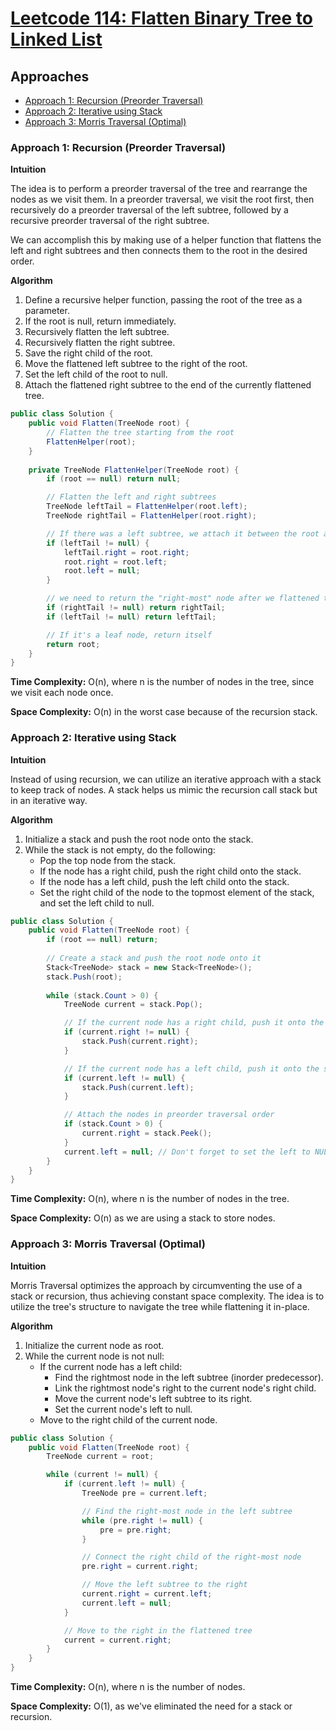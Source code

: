 # [Leetcode 114: Flatten Binary Tree to Linked List](https://leetcode.com/problems/flatten-binary-tree-to-linked-list/)

## Approaches
- [Approach 1: Recursion (Preorder Traversal)](#approach-1-recursion-preorder-traversal)
- [Approach 2: Iterative using Stack](#approach-2-iterative-using-stack)
- [Approach 3: Morris Traversal (Optimal)](#approach-3-morris-traversal-optimal)

### Approach 1: Recursion (Preorder Traversal)

**Intuition**

The idea is to perform a preorder traversal of the tree and rearrange the nodes as we visit them. In a preorder traversal, we visit the root first, then recursively do a preorder traversal of the left subtree, followed by a recursive preorder traversal of the right subtree.

We can accomplish this by making use of a helper function that flattens the left and right subtrees and then connects them to the root in the desired order.

**Algorithm**

1. Define a recursive helper function, passing the root of the tree as a parameter.
2. If the root is null, return immediately.
3. Recursively flatten the left subtree.
4. Recursively flatten the right subtree.
5. Save the right child of the root.
6. Move the flattened left subtree to the right of the root.
7. Set the left child of the root to null.
8. Attach the flattened right subtree to the end of the currently flattened tree.

```csharp
public class Solution {
    public void Flatten(TreeNode root) {
        // Flatten the tree starting from the root
        FlattenHelper(root);
    }
    
    private TreeNode FlattenHelper(TreeNode root) {
        if (root == null) return null;

        // Flatten the left and right subtrees
        TreeNode leftTail = FlattenHelper(root.left);
        TreeNode rightTail = FlattenHelper(root.right);

        // If there was a left subtree, we attach it between the root and the right subtree
        if (leftTail != null) {
            leftTail.right = root.right;
            root.right = root.left;
            root.left = null;
        }

        // we need to return the "right-most" node after we flattened this root
        if (rightTail != null) return rightTail;
        if (leftTail != null) return leftTail;

        // If it's a leaf node, return itself
        return root;
    }
}
```

**Time Complexity:** O(n), where n is the number of nodes in the tree, since we visit each node once.

**Space Complexity:** O(n) in the worst case because of the recursion stack.


### Approach 2: Iterative using Stack

**Intuition**

Instead of using recursion, we can utilize an iterative approach with a stack to keep track of nodes. A stack helps us mimic the recursion call stack but in an iterative way.

**Algorithm**

1. Initialize a stack and push the root node onto the stack.
2. While the stack is not empty, do the following:
   - Pop the top node from the stack.
   - If the node has a right child, push the right child onto the stack.
   - If the node has a left child, push the left child onto the stack.
   - Set the right child of the node to the topmost element of the stack, and set the left child to null.

```csharp
public class Solution {
    public void Flatten(TreeNode root) {
        if (root == null) return;
        
        // Create a stack and push the root node onto it
        Stack<TreeNode> stack = new Stack<TreeNode>();
        stack.Push(root);
        
        while (stack.Count > 0) {
            TreeNode current = stack.Pop();

            // If the current node has a right child, push it onto the stack
            if (current.right != null) {
                stack.Push(current.right);
            }

            // If the current node has a left child, push it onto the stack
            if (current.left != null) {
                stack.Push(current.left);
            }

            // Attach the nodes in preorder traversal order
            if (stack.Count > 0) {
                current.right = stack.Peek();
            }
            current.left = null; // Don't forget to set the left to NULL
        }
    }
}
```

**Time Complexity:** O(n), where n is the number of nodes in the tree.

**Space Complexity:** O(n) as we are using a stack to store nodes.

### Approach 3: Morris Traversal (Optimal)

**Intuition**

Morris Traversal optimizes the approach by circumventing the use of a stack or recursion, thus achieving constant space complexity. The idea is to utilize the tree's structure to navigate the tree while flattening it in-place.

**Algorithm**

1. Initialize the current node as root.
2. While the current node is not null:
   - If the current node has a left child:
     - Find the rightmost node in the left subtree (inorder predecessor).
     - Link the rightmost node's right to the current node's right child.
     - Move the current node's left subtree to its right.
     - Set the current node's left to null.
   - Move to the right child of the current node.

```csharp
public class Solution {
    public void Flatten(TreeNode root) {
        TreeNode current = root;

        while (current != null) {
            if (current.left != null) {
                TreeNode pre = current.left;

                // Find the right-most node in the left subtree
                while (pre.right != null) {
                    pre = pre.right;
                }

                // Connect the right child of the right-most node
                pre.right = current.right;

                // Move the left subtree to the right
                current.right = current.left;
                current.left = null;
            }

            // Move to the right in the flattened tree
            current = current.right;
        }
    }
}
```

**Time Complexity:** O(n), where n is the number of nodes.

**Space Complexity:** O(1), as we've eliminated the need for a stack or recursion.

